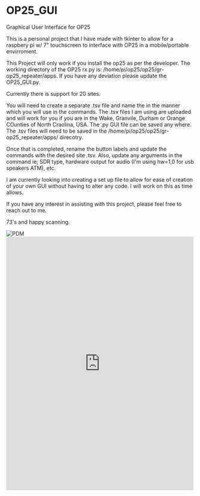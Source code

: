 # OP25_GUI
Graphical User Interface for OP25

This is a personal project that I have made with tkinter to allow for a raspbery pi w/ 7" touchscreen to interface with OP25 in a mobile/portable envirroment. 

This Project will only work if you install the op25 as per the developer. The working directory of the OP25 rx.py is: /home/pi/op25/op25/gr-op25_repeater/apps. If you have any deviation please update the OP25_GUI.py.

Currently there is support for 20 sites. 

You will need to create a separate .tsv file and name the in the manner which you will use in the commands. The .tsv files I am using are uploaded and will work for you if you are in the Wake, Granvile, Durham or Orange COunties of North Craolina, USA. The .py GUI file can be saved any where. The .tsv files will need to be saved in the /home/pi/op25/op25/gr-op25_repeater/apps/ direcotry.

Once that is completed, rename the button labels and update the commands with the desired site .tsv. Also, update any arguments in the command ie; SDR type, hardware output for audio (I'm using hw=1,0 for usb speakers ATM), etc.

I am currently looking into creating a set up file to allow for ease of creation of your own GUI without having to alter any code. I will work on this as time allows. 

If you have any interest in assisting with this project, please feel free to reach out to me.

73's and happy scanning. 

<img src="https://i.creativecommons.org/p/mark/1.0/88x31.png" alt="PDM">

<iframe src="https://www.facebook.com/plugins/post.php?href=https%3A%2F%2Fwww.facebook.com%2Fphoto.php%3Ffbid%3D10155983450435810%26set%3Da.10150237747365810%26type%3D3&width=500" width="500" height="676" style="border:none;overflow:hidden" scrolling="no" frameborder="0" allowTransparency="true" allow="encrypted-media"></iframe>
